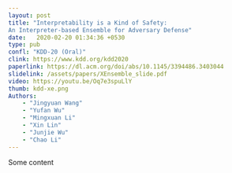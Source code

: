 ```yaml
---
layout: post
title: "Interpretability is a Kind of Safety:
An Interpreter-based Ensemble for Adversary Defense"
date:   2020-02-20 01:34:36 +0530
type: pub
confl: "KDD-20 (Oral)"
clink: https://www.kdd.org/kdd2020
paperlink: https://dl.acm.org/doi/abs/10.1145/3394486.3403044
slidelink: /assets/papers/XEnsemble_slide.pdf
video: https://youtu.be/Oq7e3spuLlY
thumb: kdd-xe.png
Authors:
    - "Jingyuan Wang"
    - "Yufan Wu"
    - "Mingxuan Li"
    - "Xin Lin"
    - "Junjie Wu"
    - "Chao Li"
---
```

Some content
